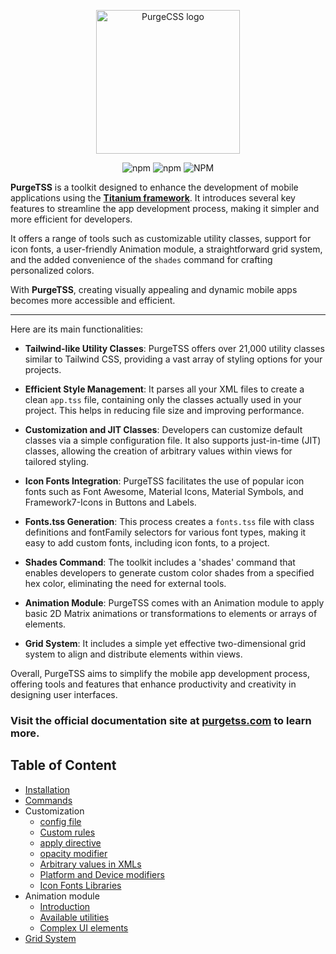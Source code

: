 <p align="center">
	<img src="https://codigomovil.mx/images/logotipo-purgetss-gris.svg" height="230" width="230" alt="PurgeCSS logo"/>
</p>

<div align="center">

![npm](https://img.shields.io/npm/dm/purgetss)
![npm](https://img.shields.io/npm/v/purgetss)
![NPM](https://img.shields.io/npm/l/purgetss)

</div>

**PurgeTSS** is a toolkit designed to enhance the development of mobile applications using the **[Titanium framework](https://titaniumsdk.com)**. It introduces several key features to streamline the app development process, making it simpler and more efficient for developers.

It offers a range of tools such as customizable utility classes, support for icon fonts, a user-friendly Animation module, a straightforward grid system, and the added convenience of the `shades` command for crafting personalized colors.

With **PurgeTSS**, creating visually appealing and dynamic mobile apps becomes more accessible and efficient.

---

Here are its main functionalities:

- **Tailwind-like Utility Classes**: PurgeTSS offers over 21,000 utility classes similar to Tailwind CSS, providing a vast array of styling options for your projects.

- **Efficient Style Management**: It parses all your XML files to create a clean `app.tss` file, containing only the classes actually used in your project. This helps in reducing file size and improving performance.

- **Customization and JIT Classes**: Developers can customize default classes via a simple configuration file. It also supports just-in-time (JIT) classes, allowing the creation of arbitrary values within views for tailored styling.

- **Icon Fonts Integration**: PurgeTSS facilitates the use of popular icon fonts such as Font Awesome, Material Icons, Material Symbols, and Framework7-Icons in Buttons and Labels.

- **Fonts.tss Generation**: This process creates a `fonts.tss` file with class definitions and fontFamily selectors for various font types, making it easy to add custom fonts, including icon fonts, to a project.

- **Shades Command**: The toolkit includes a 'shades' command that enables developers to generate custom color shades from a specified hex color, eliminating the need for external tools.

- **Animation Module**: PurgeTSS comes with an Animation module to apply basic 2D Matrix animations or transformations to elements or arrays of elements.

- **Grid System**: It includes a simple yet effective two-dimensional grid system to align and distribute elements within views.

Overall, PurgeTSS aims to simplify the mobile app development process, offering tools and features that enhance productivity and creativity in designing user interfaces.

### Visit the official documentation site at [purgetss.com](https://purgetss.com) to learn more.

## Table of Content

- [Installation](https://purgetss.com/docs/installation)
- [Commands](https://purgetss.com/docs/commands)
- Customization
  - [config file](https://purgetss.com/docs/customization/the-config-file)
  - [Custom rules](https://purgetss.com/docs/customization/custom-rules)
  - [apply directive](https://purgetss.com/docs/customization/the-apply-directive)
  - [opacity modifier](https://purgetss.com/docs/customization/the-opacity-modifier)
  - [Arbitrary values in XMLs](https://purgetss.com/docs/customization/arbitrary-values)
  - [Platform and Device modifiers](https://purgetss.com/docs/customization/platform-and-device-modifiers)
  - [Icon Fonts Libraries](https://purgetss.com/docs/customization/icon-fonts-libraries)
- Animation module
  - [Introduction](https://purgetss.com/docs/animation-module/introduction)
  - [Available utilities](https://purgetss.com/docs/animation-module/available-utilities)
  - [Complex UI elements](https://purgetss.com/docs/animation-module/complex-ui-elements)
- [Grid System](https://purgetss.com/docs/grid-system)
